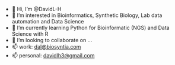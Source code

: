 - 👋 Hi, I’m @DavidL-H
- 👀 I’m interested in Bioinformatics, Synthetic Biology, Lab data automation and Data Science
- 🌱 I’m currently learning Python for Bioinformatic (NGS) and Data Science with R
- 💞️ I’m looking to collaborate on ...
- 📫 work: dal@biosyntia.com
- 📫 personal: davidlh3@gmail.com

<!---
DavidL-H/DavidL-H is a ✨ special ✨ repository because its `README.md` (this file) appears on your GitHub profile.
You can click the Preview link to take a look at your changes.
--->
